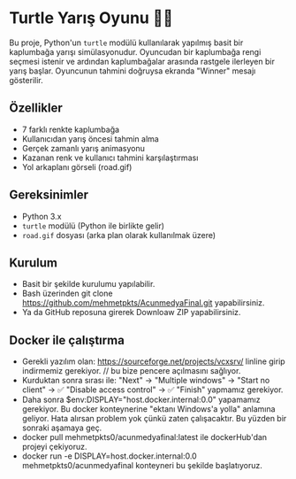 # Turtle Yarış Oyunu 🐢🏁

Bu proje, Python'un `turtle` modülü kullanılarak yapılmış basit bir kaplumbağa yarışı simülasyonudur. Oyuncudan bir kaplumbağa rengi seçmesi istenir ve ardından kaplumbağalar arasında rastgele ilerleyen bir yarış başlar. Oyuncunun tahmini doğruysa ekranda "Winner" mesajı gösterilir.

## Özellikler

- 7 farklı renkte kaplumbağa
- Kullanıcıdan yarış öncesi tahmin alma
- Gerçek zamanlı yarış animasyonu
- Kazanan renk ve kullanıcı tahmini karşılaştırması
- Yol arkaplanı görseli (road.gif)

## Gereksinimler

- Python 3.x
- `turtle` modülü (Python ile birlikte gelir)
- `road.gif` dosyası (arka plan olarak kullanılmak üzere)

## Kurulum

- Basit bir şekilde kurulumu yapılabilir.
- Bash üzerinden git clone https://github.com/mehmetpkts/AcunmedyaFinal.git yapabilirsiniz.
- Ya da GitHub reposuna girerek Downloaw ZIP yapabilirsiniz.

## Docker ile çalıştırma

- Gerekli yazılım olan: https://sourceforge.net/projects/vcxsrv/ linline girip indirmemiz gerekiyor. // bu bize pencere açılmasını sağlıyor.
- Kurduktan sonra sırası ile: "Next" → "Multiple windows" → "Start no client" → ✅ "Disable access control" → ✅ "Finish" yapmamız gerekiyor.
- Daha sonra $env:DISPLAY="host.docker.internal:0.0" yapamamız gerekiyor. Bu docker konteynerine "ektanı Windows'a yolla" anlamına geliyor. Hata alırsan problem yok çünkü zaten çalışacaktır. Bu yüzden bir sonraki aşamaya geç.
- docker pull mehmetpkts0/acunmedyafinal:latest ile dockerHub'dan projeyi çekiyoruz.
- docker run -e DISPLAY=host.docker.internal:0.0 mehmetpkts0/acunmedyafinal konteyneri bu şekilde başlatıyoruz.

 
